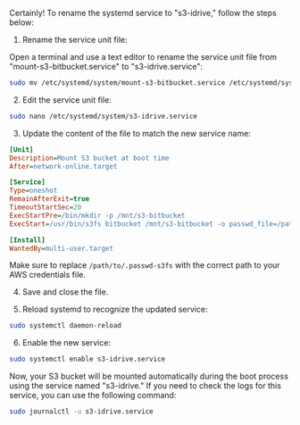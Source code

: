 Certainly! To rename the systemd service to "s3-idrive," follow the steps below:

1. Rename the service unit file:

Open a terminal and use a text editor to rename the service unit file from "mount-s3-bitbucket.service" to "s3-idrive.service":

```bash
sudo mv /etc/systemd/system/mount-s3-bitbucket.service /etc/systemd/system/s3-idrive.service
```

2. Edit the service unit file:

```bash
sudo nano /etc/systemd/system/s3-idrive.service
```

3. Update the content of the file to match the new service name:

```ini
[Unit]
Description=Mount S3 bucket at boot time
After=network-online.target

[Service]
Type=oneshot
RemainAfterExit=true
TimeoutStartSec=20
ExecStartPre=/bin/mkdir -p /mnt/s3-bitbucket
ExecStart=/usr/bin/s3fs bitbucket /mnt/s3-bitbucket -o passwd_file=/path/to/.passwd-s3fs -o url=https://c2i0.ldn.idrivee2-22.com

[Install]
WantedBy=multi-user.target
```

Make sure to replace `/path/to/.passwd-s3fs` with the correct path to your AWS credentials file.

4. Save and close the file.

5. Reload systemd to recognize the updated service:

```bash
sudo systemctl daemon-reload
```

6. Enable the new service:

```bash
sudo systemctl enable s3-idrive.service
```

Now, your S3 bucket will be mounted automatically during the boot process using the service named "s3-idrive." If you need to check the logs for this service, you can use the following command:

```bash
sudo journalctl -u s3-idrive.service
```
